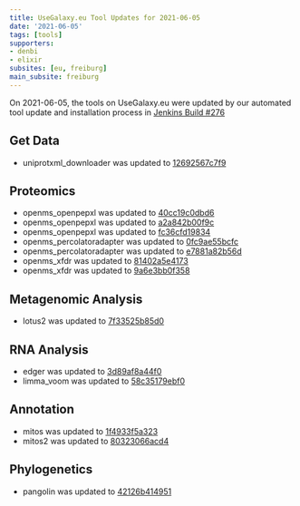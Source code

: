 ```yaml
---
title: UseGalaxy.eu Tool Updates for 2021-06-05
date: '2021-06-05'
tags: [tools]
supporters:
- denbi
- elixir
subsites: [eu, freiburg]
main_subsite: freiburg
---
```


On 2021-06-05, the tools on UseGalaxy.eu were updated by our automated tool update and installation process in [Jenkins Build #276](https://build.galaxyproject.eu/job/usegalaxy-eu/job/install-tools/#276/)


## Get Data

- uniprotxml_downloader was updated to [12692567c7f9](https://toolshed.g2.bx.psu.edu/view/galaxyp/uniprotxml_downloader/12692567c7f9)

## Proteomics

- openms_openpepxl was updated to [40cc19c0dbd6](https://toolshed.g2.bx.psu.edu/view/galaxyp/openms_openpepxl/40cc19c0dbd6)
- openms_openpepxl was updated to [a2a842b00f9c](https://toolshed.g2.bx.psu.edu/view/galaxyp/openms_openpepxl/a2a842b00f9c)
- openms_openpepxl was updated to [fc36cfd19834](https://toolshed.g2.bx.psu.edu/view/galaxyp/openms_openpepxl/fc36cfd19834)
- openms_percolatoradapter was updated to [0fc9ae55bcfc](https://toolshed.g2.bx.psu.edu/view/galaxyp/openms_percolatoradapter/0fc9ae55bcfc)
- openms_percolatoradapter was updated to [e7881a82b56d](https://toolshed.g2.bx.psu.edu/view/galaxyp/openms_percolatoradapter/e7881a82b56d)
- openms_xfdr was updated to [81402a5e4173](https://toolshed.g2.bx.psu.edu/view/galaxyp/openms_xfdr/81402a5e4173)
- openms_xfdr was updated to [9a6e3bb0f358](https://toolshed.g2.bx.psu.edu/view/galaxyp/openms_xfdr/9a6e3bb0f358)

## Metagenomic Analysis

- lotus2 was updated to [7f33525b85d0](https://toolshed.g2.bx.psu.edu/view/earlhaminst/lotus2/7f33525b85d0)

## RNA Analysis

- edger was updated to [3d89af8a44f0](https://toolshed.g2.bx.psu.edu/view/iuc/edger/3d89af8a44f0)
- limma_voom was updated to [58c35179ebf0](https://toolshed.g2.bx.psu.edu/view/iuc/limma_voom/58c35179ebf0)

## Annotation

- mitos was updated to [1f4933f5a323](https://toolshed.g2.bx.psu.edu/view/iuc/mitos/1f4933f5a323)
- mitos2 was updated to [80323066acd4](https://toolshed.g2.bx.psu.edu/view/iuc/mitos2/80323066acd4)

## Phylogenetics

- pangolin was updated to [42126b414951](https://toolshed.g2.bx.psu.edu/view/iuc/pangolin/42126b414951)


